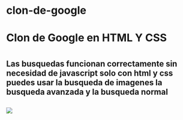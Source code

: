 # clon-de-google
<h1>Clon de Google en HTML Y CSS<h1/>
<h2> Las busquedas funcionan correctamente sin necesidad de javascript solo con html y css puedes usar la busqueda de imagenes la busqueda avanzada y la busqueda normal<h2/>
<span/>
<span/>
<img src="https://i.imgur.com/BgnJtA6.jpg"/>
